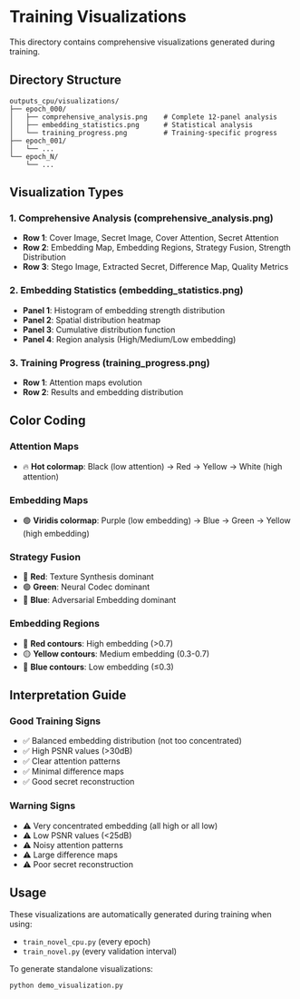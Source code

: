 # Training Visualizations

This directory contains comprehensive visualizations generated during training.

## Directory Structure

```
outputs_cpu/visualizations/
├── epoch_000/
│   ├── comprehensive_analysis.png    # Complete 12-panel analysis
│   ├── embedding_statistics.png      # Statistical analysis
│   └── training_progress.png         # Training-specific progress
├── epoch_001/
│   └── ...
└── epoch_N/
    └── ...
```

## Visualization Types

### 1. Comprehensive Analysis (comprehensive_analysis.png)
- **Row 1**: Cover Image, Secret Image, Cover Attention, Secret Attention
- **Row 2**: Embedding Map, Embedding Regions, Strategy Fusion, Strength Distribution
- **Row 3**: Stego Image, Extracted Secret, Difference Map, Quality Metrics

### 2. Embedding Statistics (embedding_statistics.png)
- **Panel 1**: Histogram of embedding strength distribution
- **Panel 2**: Spatial distribution heatmap
- **Panel 3**: Cumulative distribution function
- **Panel 4**: Region analysis (High/Medium/Low embedding)

### 3. Training Progress (training_progress.png)
- **Row 1**: Attention maps evolution
- **Row 2**: Results and embedding distribution

## Color Coding

### Attention Maps
- 🔥 **Hot colormap**: Black (low attention) → Red → Yellow → White (high attention)

### Embedding Maps  
- 🟢 **Viridis colormap**: Purple (low embedding) → Blue → Green → Yellow (high embedding)

### Strategy Fusion
- 🔴 **Red**: Texture Synthesis dominant
- 🟢 **Green**: Neural Codec dominant
- 🔵 **Blue**: Adversarial Embedding dominant

### Embedding Regions
- 🔴 **Red contours**: High embedding (>0.7)
- 🟡 **Yellow contours**: Medium embedding (0.3-0.7)
- 🔵 **Blue contours**: Low embedding (≤0.3)

## Interpretation Guide

### Good Training Signs
- ✅ Balanced embedding distribution (not too concentrated)
- ✅ High PSNR values (>30dB)
- ✅ Clear attention patterns
- ✅ Minimal difference maps
- ✅ Good secret reconstruction

### Warning Signs
- ⚠️ Very concentrated embedding (all high or all low)
- ⚠️ Low PSNR values (<25dB)
- ⚠️ Noisy attention patterns
- ⚠️ Large difference maps
- ⚠️ Poor secret reconstruction

## Usage

These visualizations are automatically generated during training when using:
- `train_novel_cpu.py` (every epoch)
- `train_novel.py` (every validation interval)

To generate standalone visualizations:
```bash
python demo_visualization.py
```
